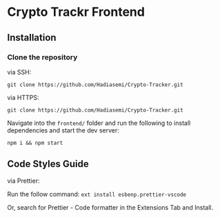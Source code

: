 # Crypto Trackr Frontend

## Installation

### Clone the repository

via SSH:

`git clone https://github.com/Hadiasemi/Crypto-Tracker.git`

via HTTPS:

`git clone https://github.com/Hadiasemi/Crypto-Tracker.git`

Navigate into the `frontend/` folder and run the following to install dependencies and start the dev server:

`npm i && npm start`

## Code Styles Guide

via Prettier:

Run the follow command:
`ext install esbenp.prettier-vscode`

Or, search for Prettier - Code formatter in the Extensions Tab and Install.

